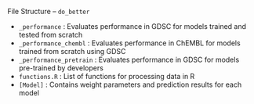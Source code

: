 File Structure – ```do_better```
* ```_performance``` : Evaluates performance in GDSC for models trained and tested from scratch
* ```_performance_chembl``` : Evaluates performance in ChEMBL for models trained from scratch using GDSC
* ```_performance_pretrain``` : Evaluates performance in GDSC for models pre-trained by developers
* ```functions.R``` : List of functions for processing data in R
* ```[Model]``` : Contains weight parameters and prediction results for each model
